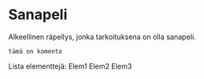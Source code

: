 # Sanapeli
Alkeellinen räpellys, jonka tarkoituksena on olla sanapeli.

`tämä on komento`

Lista elementtejä:
	Elem1
	Elem2
	Elem3
